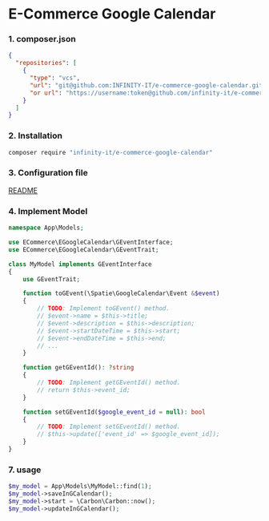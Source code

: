 <p align="center">
    <h1>E-Commerce Google Calendar</h1>
</p>

### 1. composer.json

```json
{
  "repositories": [
    {
      "type": "vcs",
      "url": "git@github.com:INFINITY-IT/e-commerce-google-calendar.git",
      "or url": "https://username:token@github.com/infinity-it/e-commerce-google-calendar.git"
    }
  ]
}
```

### 2. Installation

```sh
composer require "infinity-it/e-commerce-google-calendar"
```

### 3. Configuration file

[README](https://github.com/spatie/laravel-google-calendar#installation)

### 4. Implement Model

```php
namespace App\Models;

use ECommerce\EGoogleCalendar\GEventInterface;
use ECommerce\EGoogleCalendar\GEventTrait;

class MyModel implements GEventInterface
{
    use GEventTrait;

    function toGEvent(\Spatie\GoogleCalendar\Event &$event)
    {
        // TODO: Implement toGEvent() method.
        // $event->name = $this->title;
        // $event->description = $this->description;
        // $event->startDateTime = $this->start;
        // $event->endDateTime = $this->end;
        // ...
    }

    function getGEventId(): ?string
    {
        // TODO: Implement getGEventId() method.
        // return $this->event_id;
    }

    function setGEventId($google_event_id = null): bool
    {
        // TODO: Implement setGEventId() method.
        // $this->update(['event_id' => $google_event_id]);
    }
}
```

### 7. usage
```php
$my_model = App\Models\MyModel::find(1);
$my_model->saveInGCalendar();
$my_model->start = \Carbon\Carbon::now();
$my_model->updateInGCalendar();
```
